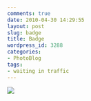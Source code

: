 ```yaml
---
comments: true
date: 2010-04-30 14:29:55
layout: post
slug: badge
title: Badge
wordpress_id: 3288
categories:
- PhotoBlog
tags:
- waiting in traffic
---
```


![](http://ryanfitzer.com/main/wp-content/uploads/2010/04/2010-04-29-at-12-09-25.jpg)
